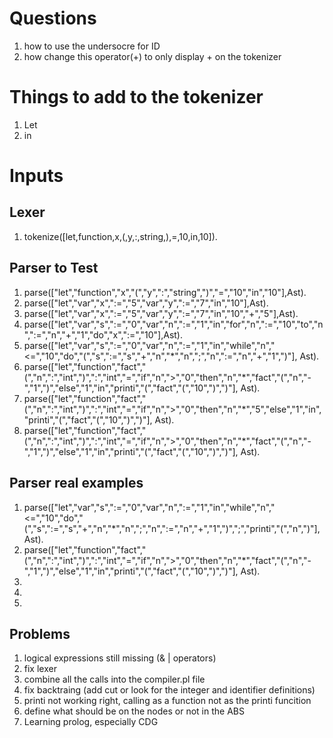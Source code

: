 # Questions

1. how to use the undersocre for ID
2. how change this operator(+) to only display + on the tokenizer

# Things to add to the tokenizer

1. Let
2. in

# Inputs

## Lexer
1. tokenize([let,function,x,(,y,:,string,),=,10,in,10]).
## Parser to Test
1. parse(["let","function","x","(","y",":","string",")","=","10","in","10"],Ast).
2. parse(["let","var","x",":=","5","var","y",":=","7","in","10"],Ast).
3. parse(["let","var","x",":=","5","var","y",":=","7","in","10","+","5"],Ast).
4. parse(["let","var","s",":=","0","var","n",":=","1","in","for","n",":=","10","to","n",":=","n","+","1","do","x",":=","10"],Ast).
5. parse(["let","var","s",":=","0","var","n",":=","1","in","while","n","<=","10","do","(","s",":=","s","+","n","*","n",";","n",":=","n","+","1",")"], Ast).
6. parse(["let","function","fact","(","n",":","int",")",":","int","=","if","n",">","0","then","n","*","fact","(","n","-","1",")","else","1","in","printi","(","fact","(","10",")",")"], Ast).
7. parse(["let","function","fact","(","n",":","int",")",":","int","=","if","n",">","0","then","n","*","5","else","1","in","printi","(","fact","(","10",")",")"], Ast).
8. parse(["let","function","fact","(","n",":","int",")",":","int","=","if","n",">","0","then","n","*","fact","(","n","-","1",")","else","1","in","printi","(","fact","(","10",")",")"], Ast).

## Parser real examples

1. parse(["let","var","s",":=","0","var","n",":=","1","in","while","n","<=","10","do","(","s",":=","s","+","n","*","n",";","n",":=","n","+","1",")",";","printi","(","n",")"], Ast).
2. parse(["let","function","fact","(","n",":","int",")",":","int","=","if","n",">","0","then","n","*","fact","(","n","-","1",")","else","1","in","printi","(","fact","(","10",")",")"], Ast).
3.
4.
5.
## Problems

1. logical expressions still missing (& | operators)
2. fix lexer
3. combine all the calls into the compiler.pl file
4. fix backtraing (add cut or look for the integer and identifier definitions)
5. printi not working right, calling as a function not as the printi funcition
6. define what should be on the nodes or not in the ABS
7. Learning prolog, especially CDG